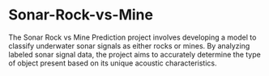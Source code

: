 # Sonar-Rock-vs-Mine
The Sonar Rock vs Mine Prediction project involves developing a model to classify underwater sonar signals as either rocks or mines. By analyzing labeled sonar signal data, the project aims to accurately determine the type of object present based on its unique acoustic characteristics.
